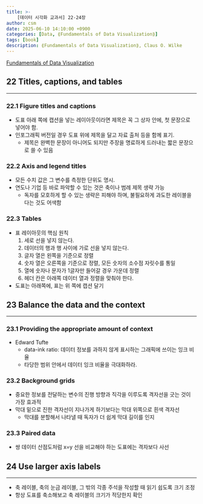 ```yaml
---
title: >-
    [데이터 시각화 교과서] 22-24장
author: csm
date: 2025-06-10 14:10:00 +0900
categories: [Data, ⟪Fundamentals of Data Visualization⟫]
tags: [book]
description: ⟪Fundamentals of Data Visualization⟫, Claus O. Wilke
---
```


[Fundamentals of Data Visualization](https://clauswilke.com/dataviz/)

## 22 Titles, captions, and tables
---
### 22.1 Figure titles and captions
- 도표 아래 쪽에 캡션을 넣는 레이아웃이라면 제목은 꼭 그 상자 안에, 첫 문장으로 넣어야 함.
- 인포그래픽 버전일 경우 도표 위에 제목을 달고 자료 출처 등을 함께 표기.
    - 제목은 완벽한 문장이 아니어도 되지만 주장을 명료하게 드러내는 짧은 문장으로 쓸 수 있음

### 22.2 Axis and legend titles
- 모든 수치 값은 그 변수를 측정한 단위도 명시.
- 연도나 기업 등 바로 파악할 수 있는 것은 축이나 범례 제목 생략 가능
    - 독자를 모호하게 할 수 있는 생략은 피해야 하며, 불필요하게 과도한 레이블을 다는 것도 어색함

### 22.3 Tables
- 표 레이아웃의 핵심 원칙
    1. 세로 선을 넣지 않는다.
    2. 데이터의 행과 행 사이에 가로 선을 넣지 않는다.
    3. 글자 열은 왼쪽을 기준으로 정렬
    4. 숫자 열은 오른쪽을 기준으로 정렬, 모든 숫자의 소수점 자릿수를 통일
    5. 열에 숫자나 문자가 1글자만 들어갈 경우 가운데 정렬
    6. 헤더 칸은 아래쪽 데이터 열과 정렬을 맞춰야 한다.
- 도표는 아래쪽에, 표는 위 쪽에 캡션 달기

## 23 Balance the data and the context
---

### 23.1 Providing the appropriate amount of context
- Edward Tufte
    - data-ink ratio: 데이터 정보를 과하지 않게 표시하는 그래픽에 쓰이는 잉크 비율
    - 타당한 범위 안에서 데이터 잉크 비율을 극대화하라.

### 23.2 Background grids
- 중요한 정보를 전달하는 변수의 진행 방향과 직각을 이루도록 격자선을 긋는 것이 가장 효과적
- 막대 밑으로 진한 격자선이 지나가게 하기보다는 막대 위쪽으로 흰색 격자선
    - 막대를 분할해서 나타낼 때 독자가 더 쉽게 막대 길이를 인지

### 23.3 Paired data
- 쌍 데이터 산점도처럼 x=y 선을 비교해야 하는 도표에는 격자보다 사선

## 24 Use larger axis labels
---
- 축 레이블, 축의 눈금 레이블, 그 밖의 각종 주석을 작성할 때 읽기 쉽도록 크기 조정
- 항상 도표를 축소해보고 축 레이블의 크기가 적당한지 확인

